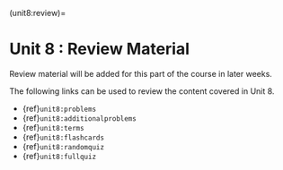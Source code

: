 (unit8:review)=
# Unit 8 : Review Material

Review material will be added for this part of the course in later weeks.

The following links can be used to review the content covered in Unit 8.
- {ref}`unit8:problems`
- {ref}`unit8:additionalproblems`
- {ref}`unit8:terms`
- {ref}`unit8:flashcards`
- {ref}`unit8:randomquiz`
- {ref}`unit8:fullquiz` 
